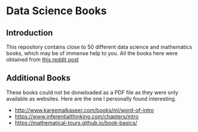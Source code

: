 # Data Science Books

## Introduction
This repository contains close to 50 different data science and mathematics books, which may be of immense help to you.
All the books here were obtained from [this reddit post](https://www.reddit.com/r/learnmachinelearning/comments/gzk4wz/50_free_machine_learning_and_data_science_ebooks/)

## Additional Books
These books could not be donwloaded as a PDF file as they were only available as websites. Here are the one I personally found interesting.
- http://www.kareemalkaseer.com/books/ml/word-of-intro
- https://www.inferentialthinking.com/chapters/intro
- https://mathematical-tours.github.io/book-basics/
